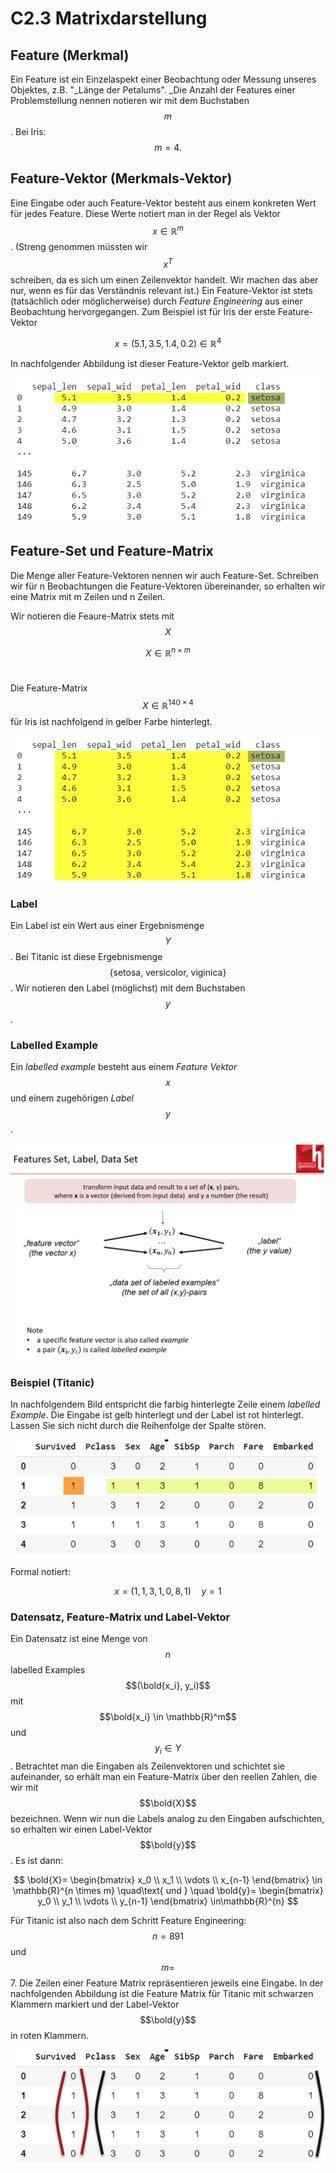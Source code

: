 # C2.3 Matrixdarstellung

>

## Feature (Merkmal)

Ein Feature ist ein Einzelaspekt einer Beobachtung oder Messung unseres Objektes, z.B. "_Länge der Petalums". _Die Anzahl der Features einer Problemstellung nennen notieren wir mit dem Buchstaben $$m$$. Bei Iris: $$m = 4.$$&#x20;

## Feature-Vektor (Merkmals-Vektor)

Eine Eingabe oder auch Feature-Vektor besteht aus einem konkreten Wert für jedes Feature. Diese Werte notiert man in der Regel als Vektor $$x \in \mathbb{R}^{m}$$. (Streng genommen müssten wir $$x^T$$schreiben, da es sich um einen Zeilenvektor handelt. Wir machen das aber nur, wenn es für das Verständnis relevant ist.) Ein Feature-Vektor ist stets (tatsächlich oder möglicherweise) durch _Feature Engineering_ aus einer Beobachtung hervorgegangen. Zum Beispiel ist für Iris der erste Feature-Vektor

$$
x= (5.1, 3.5, 1.4, 0.2 ) \in \mathbb{R}^4
$$

In nachfolgender Abbildung ist dieser Feature-Vektor gelb markiert.

![](<../../.gitbook/assets/image (1).png>)

## Feature-Set und Feature-Matrix

Die Menge aller Feature-Vektoren nennen wir auch Feature-Set. Schreiben wir für n Beobachtungen die Feature-Vektoren übereinander, so erhalten wir eine Matrix mit m Zeilen und n Zeilen.&#x20;

Wir notieren die Feaure-Matrix stets mit $$X$$

&#x20;$$X \in \mathbb{R}^{n \times m}$$​

Die Feature-Matrix $$X \in \mathbb{R}^{140 \times 4}$$  für Iris ist nachfolgend in gelber Farbe hinterlegt.&#x20;

![](<../../.gitbook/assets/image (6).png>)

### Label

Ein Label ist ein Wert aus einer Ergebnismenge $$Y$$ . Bei Titanic ist diese Ergebnismenge $$\{\text{setosa, versicolor, viginica}\}$$. Wir notieren den Label (möglichst) mit dem Buchstaben $$y$$.

### Labelled Example

Ein _labelled example_ besteht aus einem _Feature Vektor_ $$x$$ und einem zugehörigen _Label_ $$y$$.

![](<../../.gitbook/assets/image (105).png>)

### Beispiel (Titanic)

In nachfolgendem Bild entspricht die farbig hinterlegte Zeile einem _labelled Example_. Die Eingabe ist gelb hinterlegt und der Label ist rot hinterlegt. Lassen Sie sich nicht durch die Reihenfolge der Spalte stören.

![](<../../.gitbook/assets/image (73).png>)

Formal notiert:

$$
x = (1,1,3,1,0,8,1) \quad y = 1
$$

### Datensatz, Feature-Matrix und Label-Vektor

Ein Datensatz ist eine Menge von $$n$$ labelled Examples $$(\bold{x_i}, y_i)$$ mit $$\bold{x_i} \in \mathbb{R}^m$$ und $$y_i \in Y$$. Betrachtet man die Eingaben als Zeilenvektoren und schichtet sie aufeinander, so erhält man ein Feature-Matrix über den reellen Zahlen, die wir mit $$\bold{X}$$ bezeichnen. Wenn wir nun die Labels analog zu den Eingaben aufschichten, so erhalten wir einen Label-Vektor $$\bold{y}$$. Es ist dann:

$$
\bold{X}= \begin{bmatrix} x_0 \\ x_1 \\ \vdots \\ x_{n-1} \end{bmatrix} \in \mathbb{R}^{n \times m} \quad\text{ und } \quad \bold{y}= \begin{bmatrix} y_0 \\ y_1 \\ \vdots \\ y_{n-1} \end{bmatrix} \in\mathbb{R}^{n}
$$

Für Titanic ist also nach dem Schritt Feature Engineering: $$n = 891$$ und $$m =$$7. Die Zeilen einer Feature Matrix repräsentieren jeweils eine Eingabe. In der nachfolgenden Abbildung ist die Feature Matrix für Titanic mit schwarzen Klammern markiert und der Label-Vektor$$\bold{y}$$in roten Klammern.

![](<../../.gitbook/assets/image (66).png>)
